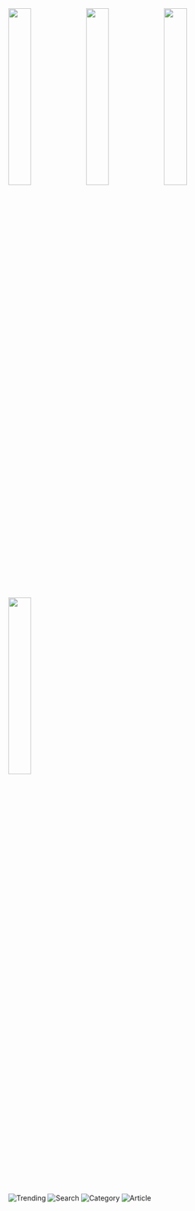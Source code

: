 <img src = "https://user-images.githubusercontent.com/93528918/149971523-e6c13f4b-322e-4835-a459-fd855b06188b.gif" width="30%" height="30%">
<img src = "https://user-images.githubusercontent.com/93528918/149971528-35fd604a-68c0-41d9-ae2c-8385da279827.gif" width="30%" height="30%">
<img src = "https://user-images.githubusercontent.com/93528918/149971533-0e9f8dde-712f-49b0-962e-a226f48d359a.gif" width="30%" height="30%">
<img src = "https://user-images.githubusercontent.com/93528918/149971537-27026971-fa90-48e8-99eb-2d8853e17e19.gif" width="30%" height="30%">

![Trending](https://user-images.githubusercontent.com/93528918/149971523-e6c13f4b-322e-4835-a459-fd855b06188b.gif)
![Search](https://user-images.githubusercontent.com/93528918/149971528-35fd604a-68c0-41d9-ae2c-8385da279827.gif)
![Category](https://user-images.githubusercontent.com/93528918/149971533-0e9f8dde-712f-49b0-962e-a226f48d359a.gif)
![Article](https://user-images.githubusercontent.com/93528918/149971537-27026971-fa90-48e8-99eb-2d8853e17e19.gif)
